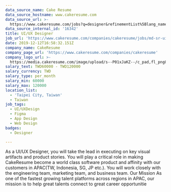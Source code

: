 ```yaml
---
data_source_name: Cake Resume
data_source_hostname: www.cakeresume.com
data_source_url: >-
  https://www.cakeresume.com/jobs?q=designer&refinementList%5Blang_name%5D%5B0%5D=English&refinementList%5Bsalary_type%5D=per_year
data_source_internal_id: '16342'
title: UI/UX Designer
job_url: 'https://www.cakeresume.com/companies/cakeresume/jobs/md-sr-ui-ux-designer'
date: 2019-12-12T16:58:32.151Z
company_name: CakeResume
company_page_url: 'https://www.cakeresume.com/companies/cakeresume'
company_logo_url: >-
  https://media.cakeresume.com/image/upload/s--P01xJaKZ--/c_pad,fl_png8,h_200,w_200/v1586508643/page_2_logo_1468389599.png
salary_text: TWD60000 - TWD120000
salary_currency: TWD
salary_type: per_month
salary_min: 60000
salary_max: 120000
location_list:
  - 'Taipei City, Taiwan'
  - Taiwan
job_tags:
  - UI/UXDesign
  - Figma
  - App Design
  - Web Design
badges:
  - Designer

---
```


As a UI/UX Designer, you will take the lead in executing on key visual artifacts and product stories. You will play a critical role in making CakeResume become a world class software product and affinity with our customers in APAC(TW, Indonesia, SG, JP etc.). You will work closely with the engineering team, marketing team, and business team. Our Mission As one of the fastest growing talent platforms across regions in APAC, our mission is to help great talents connect to great career opportunitie